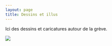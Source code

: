 ```yaml
---
layout: page
title: Dessins et illus
---
```


Ici des dessins et caricatures autour de la grève.

<img src="../img/illu_idexfix.jpg">